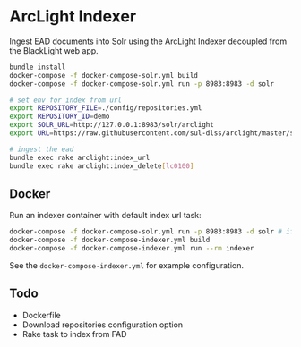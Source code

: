 # ArcLight Indexer

Ingest EAD documents into Solr using the ArcLight Indexer decoupled from the
BlackLight web app.

```bash
bundle install
docker-compose -f docker-compose-solr.yml build
docker-compose -f docker-compose-solr.yml run -p 8983:8983 -d solr

# set env for index from url
export REPOSITORY_FILE=./config/repositories.yml
export REPOSITORY_ID=demo
export SOLR_URL=http://127.0.0.1:8983/solr/arclight
export URL=https://raw.githubusercontent.com/sul-dlss/arclight/master/spec/fixtures/ead/sample/large-components-list.xml

# ingest the ead
bundle exec rake arclight:index_url
bundle exec rake arclight:index_delete[lc0100]
```

## Docker

Run an indexer container with default index url task:

```bash
docker-compose -f docker-compose-solr.yml run -p 8983:8983 -d solr # if not running
docker-compose -f docker-compose-indexer.yml build
docker-compose -f docker-compose-indexer.yml run --rm indexer
```

See the `docker-compose-indexer.yml` for example configuration.

## Todo

- Dockerfile
- Download repositories configuration option
- Rake task to index from FAD
